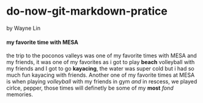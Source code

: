 # do-now-git-markdown-pratice
  by Wayne Lin
#### my favorite time with MESA
the trip to the poconos valleys was one of my favorite times with MESA and my friends, it was one of my favorites as i got to play **beach** volleyball with my friends and I got to go **kayacing**, the water was super cold but i had so much fun kayacing with friends. Another one of my favorite times at MESA is when playing *volleyball* with my friends in gym *and* in rescess, we played cirlce, pepper, those times will definetly be some of my **most** *fond* memories.  